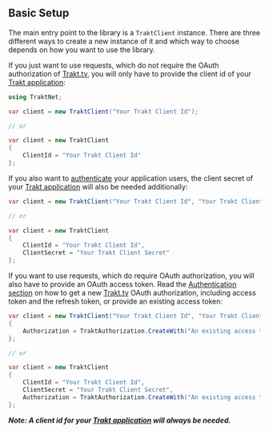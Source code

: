 ## Basic Setup

The main entry point to the library is a `TraktClient` instance. There are three different ways to create a new instance of it and which way to choose depends on how you want to use the library.

If you just want to use requests, which do not require the OAuth authorization of [Trakt.tv](https://trakt.tv/), you will only have to provide the client id of your [Trakt application](https://trakt.tv/oauth/applications):

```csharp
using TraktNet;
```

```csharp
var client = new TraktClient("Your Trakt Client Id");

// or

var client = new TraktClient
{
    ClientId = "Your Trakt Client Id"
};
```

If you also want to [authenticate](https://github.com/henrikfroehling/Trakt.NET/wiki/05-Authentication) your application users, the client secret of your [Trakt application](https://trakt.tv/oauth/applications) will also be needed additionally:

```csharp
var client = new TraktClient("Your Trakt Client Id", "Your Trakt Client Secret");

// or

var client = new TraktClient
{
    ClientId = "Your Trakt Client Id",
    ClientSecret = "Your Trakt Client Secret"
};
```

If you want to use requests, which do require OAuth authorization, you will also have to provide an OAuth access token. Read the [Authentication section](https://github.com/henrikfroehling/Trakt.NET/wiki/05-Authentication) on how to get a new [Trakt.tv](https://trakt.tv/) OAuth authorization, including access token and the refresh token, or provide an existing access token:

```csharp
var client = new TraktClient("Your Trakt Client Id", "Your Trakt Client Secret")
{
    Authorization = TraktAuthorization.CreateWith("An existing access token")
};

// or

var client = new TraktClient
{
    ClientId = "Your Trakt Client Id",
    ClientSecret = "Your Trakt Client Secret",
    Authorization = TraktAuthorization.CreateWith("An existing access token")
};
```

_**Note: A client id for your [Trakt application](https://trakt.tv/oauth/applications) will always be needed.**_

